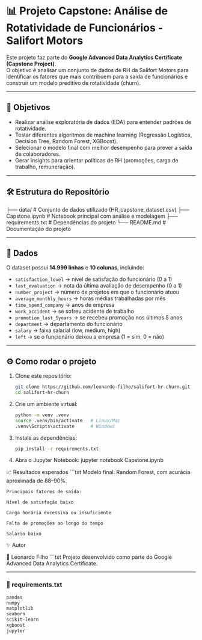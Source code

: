 # 📊 Projeto Capstone: Análise de Rotatividade de Funcionários - Salifort Motors

Este projeto faz parte do **Google Advanced Data Analytics Certificate (Capstone Project)**.  
O objetivo é analisar um conjunto de dados de RH da Salifort Motors para identificar os fatores que mais contribuem para a saída de funcionários e construir um modelo preditivo de rotatividade (churn).

---

## 🚀 Objetivos
- Realizar análise exploratória de dados (EDA) para entender padrões de rotatividade.
- Testar diferentes algoritmos de machine learning (Regressão Logística, Decision Tree, Random Forest, XGBoost).
- Selecionar o modelo final com melhor desempenho para prever a saída de colaboradores.
- Gerar insights para orientar políticas de RH (promoções, carga de trabalho, remuneração).

---

## 🛠️ Estrutura do Repositório
├── data/ # Conjunto de dados utilizado (HR_capstone_dataset.csv)
├── Capstone.ipynb # Notebook principal com análise e modelagem
├── requirements.txt # Dependências do projeto
└── README.md # Documentação do projeto


---

## 📂 Dados
O dataset possui **14.999 linhas** e **10 colunas**, incluindo:
- `satisfaction_level` → nível de satisfação do funcionário (0 a 1)  
- `last_evaluation` → nota da última avaliação de desempenho (0 a 1)  
- `number_project` → número de projetos em que o funcionário atuou  
- `average_monthly_hours` → horas médias trabalhadas por mês  
- `time_spend_company` → anos de empresa  
- `work_accident` → se sofreu acidente de trabalho  
- `promotion_last_5years` → se recebeu promoção nos últimos 5 anos  
- `department` → departamento do funcionário  
- `salary` → faixa salarial (low, medium, high)  
- `left` → se o funcionário deixou a empresa (1 = sim, 0 = não)  

---

## ⚙️ Como rodar o projeto
1. Clone este repositório:
   ```bash
   git clone https://github.com/leonardo-filho/salifort-hr-churn.git
   cd salifort-hr-churn

2. Crie um ambiente virtual:
    ```bash
    python -m venv .venv
    source .venv/bin/activate   # Linux/Mac
    .venv\Scripts\activate      # Windows

3. Instale as dependências:
    ```bash
    pip install -r requirements.txt

4. Abra o Jupyter Notebook:
jupyter notebook Capstone.ipynb

📈 Resultados esperados
    ```txt
    Modelo final: Random Forest, com acurácia aproximada de 88–90%.

    Principais fatores de saída:

    Nível de satisfação baixo

    Carga horária excessiva ou insuficiente

    Falta de promoções ao longo do tempo

    Salário baixo


✨ Autor

👤 Leonardo Filho
    ```txt
    Projeto desenvolvido como parte do Google Advanced Data Analytics Certificate.


---

### 📄 requirements.txt
```txt
pandas
numpy
matplotlib
seaborn
scikit-learn
xgboost
jupyter